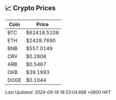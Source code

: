 ## 📈 Crypto Prices

| Coin | Price |
| ---- | ----- |
| BTC | $62418.5108 |
| ETH | $2428.7690 |
| BNB | $557.0149 |
| CRV | $0.2806 |
| ARB | $0.5467 |
| OKB | $39.1993 |
| DOGE | $0.1044 |

_Last Updated: 2024-09-19 18:53:04.668 +0800 HKT_